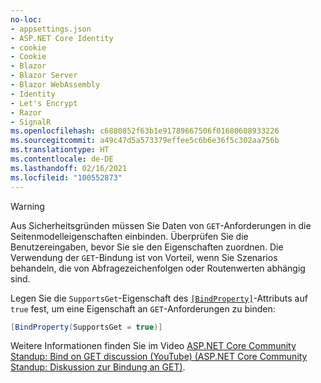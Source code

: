 ```yaml
---
no-loc:
- appsettings.json
- ASP.NET Core Identity
- cookie
- Cookie
- Blazor
- Blazor Server
- Blazor WebAssembly
- Identity
- Let's Encrypt
- Razor
- SignalR
ms.openlocfilehash: c6880852f63b1e91789667506f01680608933226
ms.sourcegitcommit: a49c47d5a573379effee5c6b6e36f5c302aa756b
ms.translationtype: HT
ms.contentlocale: de-DE
ms.lasthandoff: 02/16/2021
ms.locfileid: "100552873"
---
```

> [!WARNING]
> Aus Sicherheitsgründen müssen Sie Daten von `GET`-Anforderungen in die Seitenmodelleigenschaften einbinden. Überprüfen Sie die Benutzereingaben, bevor Sie sie den Eigenschaften zuordnen. Die Verwendung der `GET`-Bindung ist von Vorteil, wenn Sie Szenarios behandeln, die von Abfragezeichenfolgen oder Routenwerten abhängig sind.
>
> Legen Sie die `SupportsGet`-Eigenschaft des [`[BindProperty]`](xref:Microsoft.AspNetCore.Mvc.BindPropertyAttribute)-Attributs auf `true` fest, um eine Eigenschaft an `GET`-Anforderungen zu binden:
>
> ```csharp
> [BindProperty(SupportsGet = true)]
> ```
>
> Weitere Informationen finden Sie im Video [ASP.NET Core Community Standup: Bind on GET discussion (YouTube) (ASP.NET Core Community Standup: Diskussion zur Bindung an GET)](https://www.youtube.com/watch?v=p7iHB9V-KVU&feature=youtu.be&t=54m27s).
